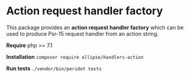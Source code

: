 # Action request handler factory

This package provides an **action request handler factory**  which can be used to produce Psr-15 request handler from an action string.

**Require** php >= 7.1

**Installation** `composer require ellipse/handlers-action`

**Run tests** `./vendor/bin/peridot tests`
